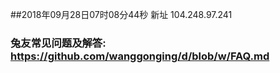 ##2018年09月28日07时08分44秒 新址 104.248.97.241
### 兔友常见问题及解答: https://github.com/wanggonging/d/blob/w/FAQ.md
